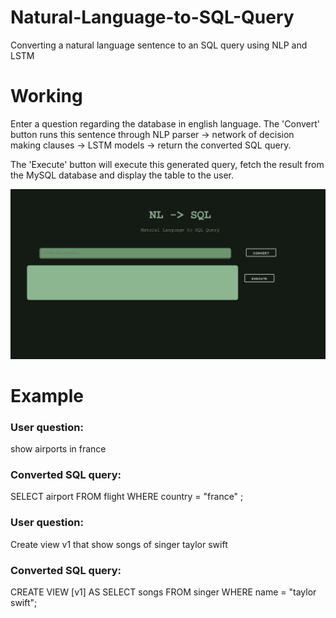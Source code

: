 # Natural-Language-to-SQL-Query
Converting a natural language sentence to an SQL query using NLP and LSTM

# Working
Enter a question regarding the database in english language. The 'Convert' button runs this sentence through 
NLP parser -> network of decision making clauses -> LSTM models -> return the converted SQL query.

The 'Execute' button will execute this generated query, fetch the result from the MySQL database and display the table to the user.

![nl-sql.png](nl-sql.png)

# Example

### User question:
show airports in france

### Converted SQL query:
SELECT airport FROM flight WHERE country = "france" ;

### User question:
Create view v1 that show songs of singer taylor swift

### Converted SQL query:
CREATE VIEW [v1] AS SELECT songs FROM singer WHERE name = "taylor swift";
